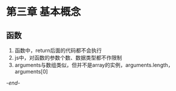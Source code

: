 # 第三章 基本概念

## 函数
1.  函数中，return后面的代码都不会执行
2.  js中，对函数的参数个数、数据类型都不作限制
3.  arguments与数组类似，但并不是array的实例，arguments.length，arguments[0]

*-end-*
